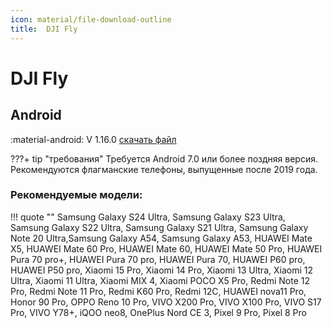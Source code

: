 ```yaml
---
icon: material/file-download-outline
title:  DJI Fly
---
```



# DJI Fly

## Android
:material-android: V 1.16.0 <a href="https://djifpvdocs.b-cdn.net/dji_fly_1.16.0.7z" target="_blank">скачать файл</a>

???+ tip "требования"
    Требуется Android 7.0 или более поздняя версия. Рекомендуются флагманские телефоны, выпущенные после 2019 года.

### Рекомендуемые модели:
!!! quote ""
    Samsung Galaxy S24 Ultra, Samsung Galaxy S23 Ultra, Samsung Galaxy S22 Ultra, Samsung Galaxy S21 Ultra, Samsung Galaxy Note 20 Ultra,Samsung Galaxy A54, Samsung Galaxy A53, HUAWEI Mate X5, HUAWEI Mate 60 Pro, HUAWEI Mate 60, HUAWEI Mate 50 Pro, HUAWEI Pura 70 pro+, HUAWEI Pura 70 pro, HUAWEI Pura 70, HUAWEI P60 pro, HUAWEI P50 pro, Xiaomi 15 Pro, Xiaomi 14 Pro, Xiaomi 13 Ultra, Xiaomi 12 Ultra, Xiaomi 11 Ultra, Xiaomi MIX 4, Xiaomi POCO X5 Pro, Redmi Note 12 Pro, Redmi Note 11 Pro, Redmi K60 Pro, Redmi 12C, HUAWEI nova11 Pro, Honor 90 Pro, OPPO Reno 10 Pro, VIVO X200 Pro, VIVO X100 Pro, VIVO S17 Pro, VIVO Y78+, iQOO neo8, OnePlus Nord CE 3, Pixel 9 Pro, Pixel 8 Pro   